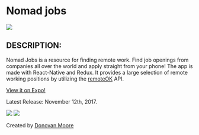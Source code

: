 # Nomad jobs

<img src="https://camo.githubusercontent.com/1c5c800fbdabc79cfaca8c90dd47022a5b5c7486/68747470733a2f2f696d672e736869656c64732e696f2f62616467652f636f64652532307374796c652d616972626e622d627269676874677265656e2e7376673f7374796c653d666c61742d737175617265" />

## DESCRIPTION:
Nomad Jobs is a resource for finding remote work. Find job openings from companies all over the world and apply straight from your phone! The app is made with React-Native and Redux. It provides a large selection of remote working positions by utilizing the [remoteOK](https://remoteok.io/) API.

[View it on Expo!](https://expo.io/@donbobvanbirt/nomad-jobs)

Latest Release: November 12th, 2017.

<img src="https://i.imgur.com/9QCLZvb.png" />
<img src="https://i.imgur.com/bE6eS8N.png" />

Created by [Donovan Moore](https://github.com/donbobvanbirt)
